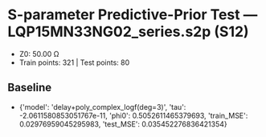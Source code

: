# S-parameter Predictive-Prior Test — LQP15MN33NG02_series.s2p (S12)
- Z0: 50.00 Ω
- Train points: 321  |  Test points: 80

## Baseline
- {'model': 'delay+poly_complex_logf(deg=3)', 'tau': -2.0611580853051767e-11, 'phi0': 0.5052611465379693, 'train_MSE': 0.02976959045295983, 'test_MSE': 0.035452276836421354}